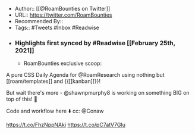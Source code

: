 - Author:: [[@RoamBounties on Twitter]]
- URL:: https://twitter.com/RoamBounties
- Recommended By::
- Tags:: #Tweets #Inbox #Readwise
- ### Highlights first synced by #Readwise [[February 25th, 2021]]
    - RoamBounties exclusive scoop: 

A pure CSS Daily Agenda for @RoamResearch using nothing but [[roam/templates]] and {{[[kanban]]}}!

But wait there's more - @shawnpmurphy8 is working on something BIG on top of this! 🤯

Code and workflow here ⬇️ cc: @Conaw

https://t.co/FhzNppNAki https://t.co/pC7atV7Glu
